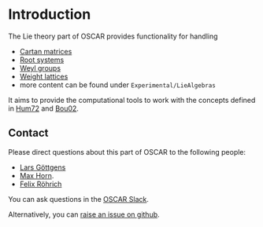 # Introduction

The Lie theory part of OSCAR provides functionality for handling
- [Cartan matrices](@ref)
- [Root systems](@ref)
- [Weyl groups](@ref)
- [Weight lattices](@ref)
- more content can be found under `Experimental/LieAlgebras`

It aims to provide the computational tools to work with the concepts defined in [Hum72](@cite) and [Bou02](@cite).

## Contact

Please direct questions about this part of OSCAR to the following people:
* [Lars Göttgens](https://lgoe.li/)
* [Max Horn](https://math.rptu.de/en/wgs/agag/people/head/prof-dr-max-horn).
* [Felix Röhrich](https://www.art.rwth-aachen.de/cms/~xlgua)

You can ask questions in the [OSCAR Slack](https://www.oscar-system.org/community/#slack).

Alternatively, you can [raise an issue on github](https://www.oscar-system.org/community/#how-to-report-issues).
